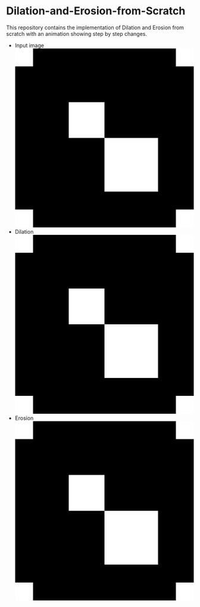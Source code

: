 # Dilation-and-Erosion-from-Scratch
This repository contains the implementation of Dilation and Erosion from scratch with an animation showing step by step changes.<br/>
- Input image<br/>
![](results/inputImage.png)<br/>
- Dilation<br/>
![](results/dilation.gif)<br/>
- Erosion<br/>
![](results/erosion.gif)
